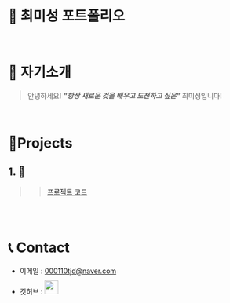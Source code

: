 # 📜 최미성 포트폴리오

<br />

# 👋 자기소개

> 안녕하세요! ***"항상 새로운 것을 배우고 도전하고 싶은"*** 최미성입니다!  
> 

<br />

# 📝Projects

## 1. 🛫 

> 
>> [프로젝트 코드]()

<br />

<br />

# 📞 Contact

- 이메일 : 000110tjd@naver.com
- 깃허브 : <a href="https://github.com/tjd000110">
  <img src="https://user-images.githubusercontent.com/68724828/185908612-22f4d219-78a7-4de7-bb02-deecaa63bffa.png" height="28px" style="margin-top: 10px" />
  </a>

